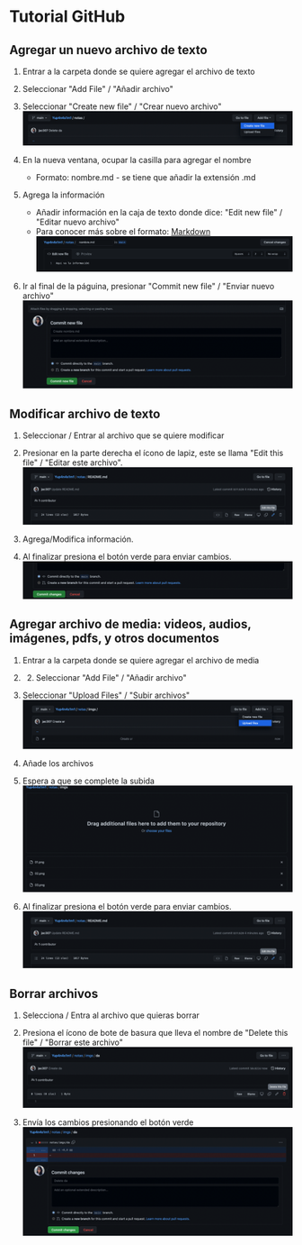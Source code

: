 # Tutorial GitHub

## Agregar un nuevo archivo de texto

1. Entrar a la carpeta donde se quiere agregar el archivo de texto
2. Seleccionar "Add File" / "Añadir archivo"
3. Seleccionar "Create new file" / "Crear nuevo archivo"
![01](imgs/01.png)

5. En la nueva ventana, ocupar la casilla para agregar el nombre
      + Formato: nombre.md - se tiene que añadir la extensión .md
6. Agrega la información
      + Añadir información en la caja de texto donde dice: "Edit new file" / "Editar nuevo archivo"
      + Para conocer más sobre el formato: [Markdown](https://www.markdownguide.org/basic-syntax/) 
![02](imgs/02.png)

7. Ir al final de la páguina, presionar "Commit new file" / "Enviar nuevo archivo"
![03](imgs/03.png)

## Modificar archivo de texto

1. Seleccionar / Entrar al archivo que se quiere modificar
2. Presionar en la parte derecha el ícono de lapiz, este se llama "Edit this file" / "Editar este archivo".
![04](imgs/04.png)

4. Agrega/Modifica información.
5. Al finalizar presiona el botón verde para enviar cambios.
![05](imgs/05.png)

## Agregar archivo de media: videos, audios, imágenes, pdfs, y otros documentos
1. Entrar a la carpeta donde se quiere agregar el archivo de media
2. 2. Seleccionar "Add File" / "Añadir archivo"
3. Seleccionar "Upload Files" / "Subir archivos"
![06](imgs/06.png)

4. Añade los archivos
5. Espera a que se complete la subida
![07](imgs/07.png)

7. Al finalizar presiona el botón verde para enviar cambios.
![04](imgs/04.png)

## Borrar archivos
1. Selecciona / Entra al archivo que quieras borrar
2. Presiona el ícono de bote de basura que lleva el nombre de "Delete this file" / "Borrar este archivo"
![08](imgs/08.png)

3. Envía los cambios presionando el botón verde
![09](imgs/09.png)


